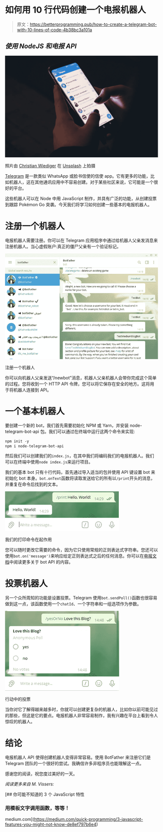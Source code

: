 # 如何用 10 行代码创建一个电报机器人

> 原文：<https://betterprogramming.pub/how-to-create-a-telegram-bot-with-10-lines-of-code-4b38bc3a101a>

## *使用 NodeJS 和电报 API*

![](img/5520791f232acd5b87754a1bcdb932e6.png)

照片由 [Christian Wiediger](https://unsplash.com/@christianw?utm_source=unsplash&utm_medium=referral&utm_content=creditCopyText) 在 [Unsplash](https://unsplash.com/s/photos/telegram?utm_source=unsplash&utm_medium=referral&utm_content=creditCopyText) 上拍摄

[Telegram](https://telegram.org/) 是一款类似 WhatsApp 或脸书信使的信使 app。它有更多的功能，比如机器人，这在其他通讯应用中不容易创建。对于某些社区来说，它可能是一个很好的平台。

这些机器人可以在 Node 中用 JavaScript 制作，并具有广泛的功能，从创建投票到跟踪 Pokémon Go 突袭。今天我们将学习如何创建一些基本的电报机器人。

# 注册一个机器人

电报机器人需要注册。你可以在 Telegram 应用程序中通过给机器人父亲发消息来注册机器人。当心虚假账户:真正的僵尸父亲有一个验证标记。

![](img/037fe8bdf762f1f60d248833ed859f45.png)

注册一个机器人

你可以向机器人父亲发送“/newbot”消息，机器人父亲机器人会带你完成这个简单的过程。您将收到一个 HTTP API 令牌，您可以将它保存在安全的地方。这将用于将机器人连接到 API。

# 一个基本机器人

要创建一个新的 bot，我们首先需要初始化 NPM 或 Yarn，并安装 node-telegram-bot-api 包。我们可以通过在终端中运行这两个命令来实现:

```
npm init -y
npm i node-telegram-bot-api
```

然后我们可以创建我们的`index.js`，在其中我们将编码我们的电报机器人。我们可以在终端中使用`node index.js`来运行项目。

我们的基本 bot 只有十行代码，首先通过导入适当的包并使用 API 键设置 bot 来初始化 bot 本身。`bot.onText`函数将读取发送给它的所有以`/print`开头的消息，并重复在命令后找到的文本。

![](img/c2bdbe17a6671a42e7ea305f3e9c3d3b.png)

我们的打印命令在起作用

您可以随时更改它需要的命令，因为它只使用常规的正则表达式字符串。您还可以使用`bot.on('message')`来响应给定正则表达式之后的任何消息。你可以在[电报文档](https://core.telegram.org/bots)中阅读更多关于 bot API 的内容。

# 投票机器人

另一个众所周知的功能是设置投票。Telegram 使用`bot.sendPoll()`函数也很容易做到这一点，该函数使用一个`chatId`、一个字符串和一组选项作为参数。

![](img/d19062f019a90339ae7bd4f994d2296c.png)

行动中的投票

当你对它了解得越来越多时，你就可以创建更复杂的机器人，比如你以前可能见过的那些，但这是它的要点。电报机器人非常容易制作，我有兴趣在平台上看到令人惊叹的机器人。

# 结论

电报机器人 API 使得创建机器人变得非常容易。使用 BotFather 来注册它们是 Telegram 团队的一个很好的尝试。我确信许多非程序员也能理解这一点。

感谢您的阅读，祝您度过美好的一天。

*阅读更多来自 M. Vissers:*

[](https://medium.com/quick-programming/3-javascript-features-you-might-not-know-de8ef797b6e4) [## 你可能不知道的 3 个 JavaScript 特性

### 用模板文字调用函数，等等！

medium.com](https://medium.com/quick-programming/3-javascript-features-you-might-not-know-de8ef797b6e4)
